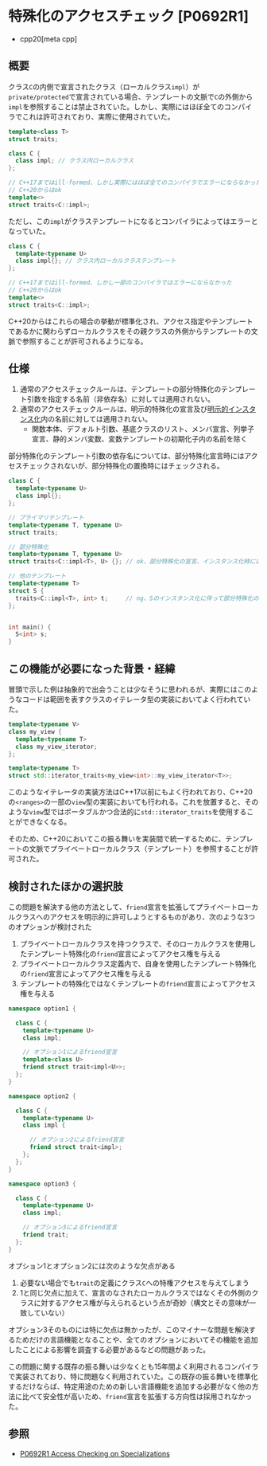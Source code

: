 # 特殊化のアクセスチェック [P0692R1]
* cpp20[meta cpp]

## 概要

クラス`C`の内側で宣言されたクラス（ローカルクラス`impl`）が`private/protected`で宣言されている場合、テンプレートの文脈で`C`の外側から`impl`を参照することは禁止されていた。しかし、実際にはほぼ全てのコンパイラでこれは許可されており、実際に使用されていた。

```cpp
template<class T>
struct traits;

class C {
  class impl; // クラス内ローカルクラス
};

// C++17まではill-formed、しかし実際にはほぼ全てのコンパイラでエラーにならなかった
// C++20からはok
template<>
struct traits<C::impl>;
```

ただし、この`impl`がクラステンプレートになるとコンパイラによってはエラーとなっていた。

```cpp
class C {
  template<typename U>
  class impl{}; // クラス内ローカルクラステンプレート
};

// C++17まではill-formed、しかし一部のコンパイラではエラーにならなかった
// C++20からはok
template<>
struct traits<C::impl>;
```

C++20からはこれらの場合の挙動が標準化され、アクセス指定やテンプレートであるかに関わらずローカルクラスをその親クラスの外側からテンプレートの文脈で参照することが許可されるようになる。

## 仕様

1. 通常のアクセスチェックルールは、テンプレートの部分特殊化のテンプレート引数を指定する名前（非依存名）に対しては適用されない。
2. 通常のアクセスチェックルールは、明示的特殊化の宣言及び[明示的インスタンス化](/lang/cpp11/extern_template.md)内の名前に対しては適用されない。
    - 関数本体、デフォルト引数、基底クラスのリスト、メンバ宣言、列挙子宣言、静的メンバ変数、変数テンプレートの初期化子内の名前を除く

部分特殊化のテンプレート引数の依存名については、部分特殊化宣言時にはアクセスチェックされないが、部分特殊化の置換時にはチェックされる。

```cpp
class C {
  template<typename U>
  class impl{};
};

// プライマリテンプレート
template<typename T, typename U>
struct traits;

// 部分特殊化
template<typename T, typename U>
struct traits<C::impl<T>, U> {}; // ok、部分特殊化の宣言、インスタンス化時には依存名でなくなる

// 他のテンプレート
template<typename T>
struct S {
  traits<C::impl<T>, int> t;     // ng、Sのインスタンス化に伴って部分特殊化の置換が発生し、C::impl<T>は依存名なのでアクセスチェックが行われる
};


int main() {
  S<int> s;
}
```

## この機能が必要になった背景・経緯

冒頭で示した例は抽象的で出会うことは少なそうに思われるが、実際にはこのようなコードは範囲を表すクラスのイテレータ型の実装においてよく行われていた。

```cpp
template<typename V>
class my_view {
  template<typename T>
  class my_view_iterator;
};

template<typename T>
struct std::iterator_traits<my_view<int>::my_view_iterator<T>>;
```

このようなイテレータの実装方法はC++17以前にもよく行われており、C++20の`<ranges>`の一部の`view`型の実装においても行われる。これを放置すると、そのような`view`型ではポータブルかつ合法的に`std::iterator_traits`を使用することができなくなる。

そのため、C++20においてこの振る舞いを実装間で統一するために、テンプレートの文脈でプライベートローカルクラス（テンプレート）を参照することが許可された。

## 検討されたほかの選択肢

この問題を解決する他の方法として、`friend`宣言を拡張してプライベートローカルクラスへのアクセスを明示的に許可しようとするものがあり、次のような3つのオプションが検討された

1. プライベートローカルクラスを持つクラスで、そのローカルクラスを使用したテンプレート特殊化の`friend`宣言によってアクセス権を与える
2. プライベートローカルクラス定義内で、自身を使用したテンプレート特殊化の`friend`宣言によってアクセス権を与える
3. テンプレートの特殊化ではなくテンプレートの`friend`宣言によってアクセス権を与える

```cpp
namespace option1 {

  class C {
    template<typename U>
    class impl;

    // オプション1によるfriend宣言
    template<class U>
    friend struct trait<impl<U>>;
  };
}

namespace option2 {

  class C {
    template<typename U>
    class impl {

      // オプション2によるfriend宣言
      friend struct trait<impl>;
    };
  };
}

namespace option3 {

  class C {
    template<typename U>
    class impl;

    // オプション3によるfriend宣言
    friend trait;
  };
}
```

オプション1とオプション2には次のような欠点がある

1. 必要ない場合でも`trait`の定義にクラス`C`への特権アクセスを与えてしまう
2. 1と同じ欠点に加えて、宣言のなされたローカルクラスではなくその外側のクラスに対するアクセス権が与えられるという点が奇妙（構文とその意味が一致していない）

オプション3そのものには特に欠点は無かったが、このマイナーな問題を解決するためだけの言語機能となることや、全てのオプションにおいてその機能を追加したことによる影響を調査する必要があるなどの問題があった。

この問題に関する既存の振る舞いは少なくとも15年間よく利用されるコンパイラで実装されており、特に問題なく利用されていた。この既存の振る舞いを標準化するだけならば、特定用途のための新しい言語機能を追加する必要がなく他の方法に比べて安全性が高いため、`friend`宣言を拡張する方向性は採用されなかった。

## 参照

- [P0692R1 Access Checking on Specializations](https://www.open-std.org/jtc1/sc22/wg21/docs/papers/2017/p0692r1.html)

